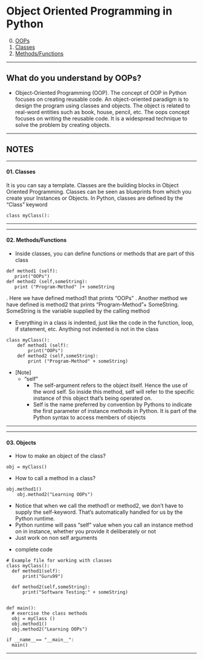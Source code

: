 # Object Oriented Programming in Python

00. [OOPs](https://github.com/Shikha-code36/Object-Oriented-Programming-OOPs-Python#what-do-you-understand-by-oops)
01. [Classes](https://github.com/Shikha-code36/Object-Oriented-Programming-OOPs-Python#01-classes)
02. [Methods/Functions](https://github.com/Shikha-code36/Object-Oriented-Programming-OOPs-Python#02-methodsfunctions)

------------
## What do you understand by OOPs?
- Object-Oriented Programming (OOP).
The concept of OOP in Python focuses on creating reusable code. 
An object-oriented paradigm is to design the program using classes and objects. 
The object is related to real-word entities such as book, house, pencil, etc. 
The oops concept focuses on writing the reusable code. 
It is a widespread technique to solve the problem by creating objects.

------------

## NOTES
------------
#### 01. Classes

It is you can say a template.
Classes are the building blocks in Object Oriented Programming. 
Classes can be seen as blueprints from which you create your Instances or Objects. 
In Python, classes are defined by the “Class” keyword

```
class myClass():
```
------------
------------

#### 02. Methods/Functions

- Inside classes, you can define functions or methods that are part of this class

```
def method1 (self):
   print("OOPs")
def method2 (self,someString): 
   print ("Program-Method" )+ someString
```
. Here we have defined method1 that prints “OOPs”
. Another method we have defined is method2 that prints “Program-Method”+ SomeString. SomeString is the variable supplied by the calling method

- Everything in a class is indented, just like the code in the function, loop, if statement, etc. Anything not indented is not in the class
```
class myClass():
    def method1 (self):
        print("OOPs")
    def method2 (self,someString): 
        print ("Program-Method" + someString)
```
- [Note]
    - “self”
        - The self-argument refers to the object itself. Hence the use of the word self. So inside this method, self will refer to the specific instance of this object that’s being operated on.
        - Self is the name preferred by convention by Pythons to indicate the first parameter of instance methods in Python. It is part of the Python syntax to access members of objects
------------
------------
#### 03. Objects

- How to make an object of the class?
```
obj = myClass()
```

- How to call a method in a class?
```
obj.method1()
    obj.method2("Learning OOPs")
```
* Notice that when we call the method1 or method2, we don’t have to supply the self-keyword. That’s automatically handled for us by the Python runtime.
* Python runtime will pass “self” value when you call an instance method on in instance, whether you provide it deliberately or not
* Just work on non self arguments

- complete code
```
# Example file for working with classes
class myClass():
  def method1(self):
      print("Guru99")
        
  def method2(self,someString):    
      print("Software Testing:" + someString)
  
      
def main():           
  # exercise the class methods
  obj = myClass ()
  obj.method1()
  obj.method2("Learning OOPs")
  
if __name__== "__main__":
  main()
```
------------